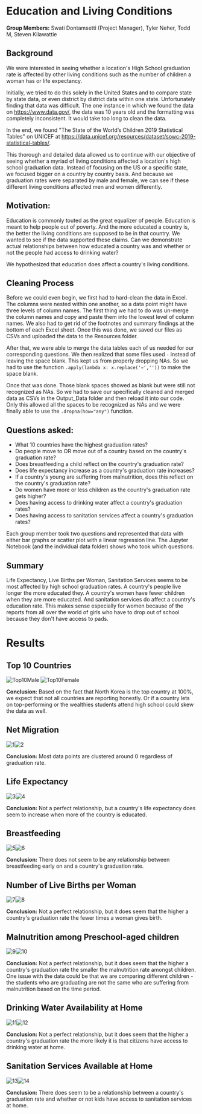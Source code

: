 # Education and Living Conditions
**Group Members:** Swati Dontamsetti (Project Manager), Tyler Neher, Todd M, Steven Kilawattie

## Background
We were interested in seeing whether a location's High School graduation rate is affected by other living conditions such as the number of children a woman has or life expectancy.

Initially, we tried to do this solely in the United States and to compare state by state data, or even district by district data within one state. Unfortunately finding that data was difficult. The one instance in which we found the data on https://www.data.gov/, the data was 10 years old and the formatting was completely inconsistent. It would take too long to clean the data.

In the end, we found "The State of the World’s Children 2019 Statistical Tables" on UNICEF at https://data.unicef.org/resources/dataset/sowc-2019-statistical-tables/.

This thorough and detailed data allowed us to continue with our objective of seeing whether a myriad of living conditions affected a location's high school graduation data. Instead of focusing on the US or a specific state, we focused bigger on a country by country basis. And because we graduation rates were separated by male and female, we can see if these different living conditions affected men and women differently.

## Motivation:
Education is commonly touted as the great equalizer of people. Education is meant to help people out of poverty. And the more educated a country is, the better the living conditions are supposed to be in that country. We wanted to see if the data supported these claims. Can we demonstrate actual relationships between how educated a country was and whether or not the people had access to drinking water?

We hypothesized that education does affect a country's living conditions.

## Cleaning Process
Before we could even begin, we first had to hard-clean the data in Excel. The columns were nested within one another, so a data point might have three levels of column names. The first thing we had to do was un-merge the column names and copy and paste them into the lowest level of column names. We also had to get rid of the footnotes and summary findings at the bottom of each Excel sheet. Once this was done, we saved our files as CSVs and uploaded the data to the Resources folder.

After that, we were able to merge the data tables each of us needed for our corresponding questions. We then realized that some files used `-` instead of leaving the space blank. This kept us from properly dropping NAs. So we had to use the function `.apply(lambda x: x.replace('−',''))` to make the space blank.

Once that was done. Those blank spaces showed as blank but were still not recognized as NAs. So we had to save our specifically cleaned and merged data as CSVs in the Output_Data folder and then reload it into our code. Only this allowed all the spaces to be recognized as NAs and we were finally able to use the `.dropna(how="any")` function.

## Questions asked:
* What 10 countries have the highest graduation rates?
* Do people move to OR move out of a country based on the country's graduation rate?
* Does breastfeeding a child reflect on the country's graduation rate?
* Does life expectancy increase as a country's graduation rate increases?
* If a country's young are suffering from malnutrition, does this reflect on the country's graduation rate?
* Do women have more or less children as the country's graduation rate gets higher?
* Does having access to drinking water affect a country's graduation rates?
* Does having access to sanitation services affect a country's graduation rates?

Each group member took two questions and represented that data with either bar graphs or scatter plot with a linear regression line. The Jupyter Notebook (and the individual data folder) shows who took which questions.

## Summary
Life Expectancy, Live Births per Woman, Sanitation Services seems to be most affected by high school graduation rates. A country's people live longer the more educated they. A country's women have fewer children when they are more educated. And sanitation services do affect a country's education rate. This makes sense especially for women because of the reports from all over the world of girls who have to drop out of school because they don't have access to pads.

# Results
## Top 10 Countries
![Top10Male](https://github.com/swati-dontamsetti/data-alliance-for-science/blob/master/Images/top%2010%20male.png?raw=true) ![Top10Female](https://github.com/swati-dontamsetti/data-alliance-for-science/blob/master/Images/top%2010%20female.png?raw=true)

**Conclusion:** Based on the fact that North Korea is the top country at 100%, we expect that not all countries are reporting honestly. Or if a country lets on top-performing or the wealthies students attend high school could skew the data as well.

## Net Migration
![1](https://github.com/swati-dontamsetti/data-alliance-for-science/blob/master/Images/Male%20Upper%20Ed%20Completion%20vs%20Rate%20of%20Immigration.png?raw=true)![2](https://github.com/swati-dontamsetti/data-alliance-for-science/blob/master/Images/Female%20Upper%20Ed%20Completion%20vs%20Rate%20of%20Immigration.png?raw=true)

**Conclusion:** Most data points are clustered around 0 regardless of graduation rate.

## Life Expectancy
![3](https://github.com/swati-dontamsetti/data-alliance-for-science/blob/master/Images/male%20vs%20life.png?raw=true)![4](https://github.com/swati-dontamsetti/data-alliance-for-science/blob/master/Images/female%20vs%20life.png?raw=true)

**Conclusion:** Not a perfect relationship, but a country's life expectancy does seem to increase when more of the country is educated.

## Breastfeeding
![5](https://github.com/swati-dontamsetti/data-alliance-for-science/blob/master/Images/male%20vs%20breastfeeding.png?raw=true)![6](https://github.com/swati-dontamsetti/data-alliance-for-science/blob/master/Images/female%20vs%20breastfeeding.png?raw=true)

**Conclusion:** There does not seem to be any relationship between breastfeeding early on and a country's graduation rate.

## Number of Live Births per Woman
![7](https://github.com/swati-dontamsetti/data-alliance-for-science/blob/master/Images/male%20rate%20vs%20fertility.png?raw=true)![8](https://github.com/swati-dontamsetti/data-alliance-for-science/blob/master/Images/female%20rate%20vs%20fertility.png?raw=true)

**Conclusion:** Not a perfect relationship, but it does seem that the higher a country's graduation rate the fewer times a woman gives birth.

## Malnutrition among Preschool-aged children
![9](https://github.com/swati-dontamsetti/data-alliance-for-science/blob/master/Images/male%20rate%20vs%20malnutrition.png?raw=true)![10](https://github.com/swati-dontamsetti/data-alliance-for-science/blob/master/Images/female%20rate%20vs%20malnutrition.png?raw=true)

**Conclusion:** Not a perfect relationship, but it does seem that the higher a country's graduation rate the smaller the malnutrition rate amongst children. One issue with the data could be that we are comparing different children - the students who are graduating are not the same who are suffering from malnutrition based on the time period.

## Drinking Water Availability at Home
![11](https://github.com/swati-dontamsetti/data-alliance-for-science/blob/master/Images/male%20rate%20vs%20water.png?raw=true)![12](https://github.com/swati-dontamsetti/data-alliance-for-science/blob/master/Images/female%20rate%20vs%20water.png?raw=true)

**Conclusion:** Not a perfect relationship, but it does seem that the higher a country's graduation rate the more likely it is that citizens have access to drinking water at home.

## Sanitation Services Available at Home
![13](https://github.com/swati-dontamsetti/data-alliance-for-science/blob/master/Images/male%20completion%20vs%20sanitation.png?raw=true)![14](https://github.com/swati-dontamsetti/data-alliance-for-science/blob/master/Images/female%20completion%20vs%20sanitation.png?raw=true)

**Conclusion:** There does seem to be a relationship between a country's graduation rate and whether or not kids have access to sanitation services at home.
